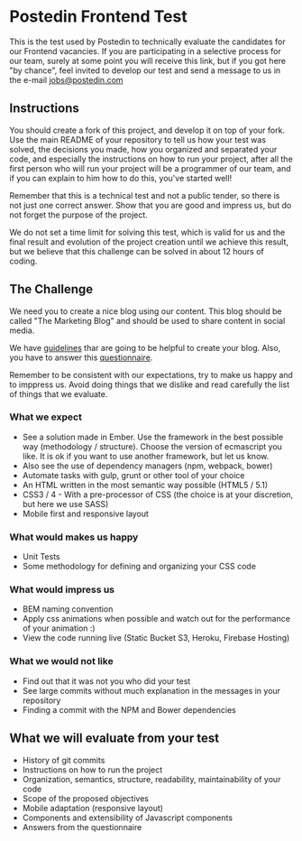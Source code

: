 # Postedin Frontend Test

This is the test used by Postedin to technically evaluate the candidates for our Frontend vacancies. If you are participating in a selective process for our team, surely at some point you will receive this link, but if you got here "by chance", feel invited to develop our test and send a message to us in the e-mail jobs@postedin.com

## Instructions

You should create a fork of this project, and develop it on top of your fork. Use the main README of your repository to tell us how your test was solved, the decisions you made, how you organized and separated your code, and especially the instructions on how to run your project, after all the first person who will run your project will be a programmer of our team, and if you can explain to him how to do this, you've started well!

Remember that this is a technical test and not a public tender, so there is not just one correct answer. Show that you are good and impress us, but do not forget the purpose of the project.

We do not set a time limit for solving this test, which is valid for us and the final result and evolution of the project creation until we achieve this result, but we believe that this challenge can be solved in about 12 hours of coding.

## The Challenge 

We need you to create a nice blog using our content. This blog should be called "The Marketing Blog" and should be used to share content in social media. 

We have [guidelines](GUIDELINES.md) thar are going to be helpful to create your blog. Also, you have to answer this [questionnaire](QUESTIONNAIRE.md).

Remember to be consistent with our expectations, try to make us happy and to imppress us. Avoid doing things that we dislike and read carefully the list of things that we evaluate.

### What we expect

  * See a solution made in Ember. Use the framework in the best possible way (methodology /  structure). Choose the version of ecmascript you like. It is ok if you want to use another framework, but let us know.
  * Also see the use of dependency managers (npm, webpack, bower)
  * Automate tasks with gulp, grunt or other tool of your choice
  * An HTML written in the most semantic way possible (HTML5 / 5.1)
  * CSS3 / 4 - With a pre-processor of CSS (the choice is at your discretion, but here we use SASS)
  * Mobile first and responsive layout

### What would makes us happy

  * Unit Tests
  * Some methodology for defining and organizing your CSS code

### What would impress us

  * BEM naming convention
  * Apply css animations when possible and watch out for the performance of your animation :)
  * View the code running live (Static Bucket S3, Heroku, Firebase Hosting)

### What we would not like

  * Find out that it was not you who did your test
  * See large commits without much explanation in the messages in your repository
  * Finding a commit with the NPM and Bower dependencies

## What we will evaluate from your test

  * History of git commits
  * Instructions on how to run the project
  * Organization, semantics, structure, readability, maintainability of your code
  * Scope of the proposed objectives
  * Mobile adaptation (responsive layout)
  * Components and extensibility of Javascript components
  * Answers from the questionnaire
